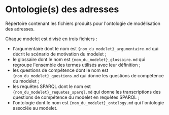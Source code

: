 # Ontologie(s) des adresses
Répertoire contenant les fichiers produits pour l'ontologie de modélisation des adresses.

Chaque modelet est divisé en trois fichiers : 
* l'argumentaire dont le nom est `{nom_du_modelet}_argumentaire.md` qui décrit le scénario de motivation du modelet ;
* le glossaire dont le nom est `{nom_du_modelet}_glossaire.md` qui regroupe l'ensemble des termes utilisés avec leur définition ; 
* les questions de compétence dont le nom est `{nom_du_modelet}_questions.md` qui donne les questions de compétence du modelet ;
* les requêtes SPARQL dont le nom est `{nom_du_modelet}_requetes_sparql.md` qui donne les transcriptions des questions de compétence du modelet en requêtes SPARQL ;
* l'ontologie dont le nom est `{nom_du_modelet}_ontology.md` qui l'ontologie associée au modelet.
